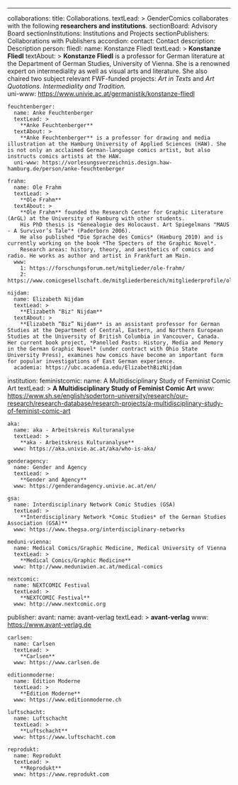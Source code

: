 ---
collaborations:
  title: Collaborations.
  textLead: >
    GenderComics collaborates with the following **researchers and institutions**. 
  sectionBoard: Advisory Board
  sectionInstitutions: Institutions and Projects
  sectionPublishers: Collaborations with Publishers
  accordion:
    contact: Contact
    description: Description
  person:
    fliedl:
      name: Konstanze Fliedl
      textLead: >
        **Konstanze Fliedl**
      textAbout: >
        **Konstanze Fliedl** is a professor for German literature at the Department of German Studies, University of Vienna. She is a renowned expert on intermediality as well as visual arts and literature. She also chaired two subject relevant FWF-funded projects: *Art in Texts* and *Art Quotations. Intermediality and Tradition.*   
      uni-www: https://www.univie.ac.at/germanistik/konstanze-fliedl   

    feuchtenberger:
      name: Anke Feuchtenberger
      textLead: >
        **Anke Feuchtenberger**
      textAbout: >
        **Anke Feuchtenberger** is a professor for drawing and media illustration at the Hamburg University of Applied Sciences (HAW). She is not only an acclaimed German-language comics artist, but also instructs comics artists at the HAW.  
      uni-www: https://vorlesungsverzeichnis.design.haw-hamburg.de/person/anke-feuchtenberger

    frahm:
      name: Ole Frahm
      textLead: >
        **Ole Frahm**
      textAbout: >
        **Ole Frahm** founded the Research Center for Graphic Literature (ArGL) at the University of Hamburg with other students. 
        His PhD thesis is *Genealogie des Holocaust. Art Spiegelmans "MAUS - A Survivor’s Tale"* (Paderborn 2006). 
        He also published *Die Sprache des Comics* (Hamburg 2010) and is currently working on the book *The Specters of the Graphic Novel*. 
        Research areas: history, theory, and aesthetics of comics and radio. He works as author and artist in Frankfurt am Main. 
      www:
        1: https://forschungsforum.net/mitglieder/ole-frahm/
        2: https://www.comicgesellschaft.de/mitgliederbereich/mitgliederprofile/olefrahm/

    nijdam:
      name: Elizabeth Nijdam
      textLead: >
        **Elizabeth "Biz" Nijdam**
      textAbout: >
        **Elizabeth “Biz” Nijdam** is an assistant professor for German Studies at the Department of Central, Eastern, and Northern European Studies at the University of British Columbia in Vancouver, Canada. Her current book project, *Panelled Pasts: History, Media and Memory in the German Graphic Novel* (under contract with Ohio State University Press), examines how comics have become an important form for popular investigations of East German experience.
      academia: https://ubc.academia.edu/ElizabethBizNijdam

  institution:
    feministcomic:
      name: A Multidisciplinary Study of Feminist Comic Art
      textLead: >
        **A Multidisciplinary Study of Feminist Comic Art**
      www: https://www.sh.se/english/sodertorn-university/research/our-research/research-database/research-projects/a-multidisciplinary-study-of-feminist-comic-art
  
    aka:
      name: aka - Arbeitskreis Kulturanalyse
      textLead: >
        **aka - Arbeitskreis Kulturanalyse**
      www: https://aka.univie.ac.at/aka/who-is-aka/
         
    genderagency:
      name: Gender and Agency
      textLead: >
        **Gender and Agency**
      www: https://genderandagency.univie.ac.at/en/
      
    gsa:
      name: Interdisciplinary Network Comic Studies (GSA)
      textLead: >
        **Interdisciplinary Network *Comic Studies* of the German Studies Association (GSA)**
      www: https://www.thegsa.org/interdisciplinary-networks  

    meduni-vienna:
      name: Medical Comics/Graphic Medicine, Medical University of Vienna
      textLead: >
        **Medical Comics/Graphic Medicine**
      www: http://www.meduniwien.ac.at/medical-comics  

    nextcomic:
      name: NEXTCOMIC Festival
      textLead: >
        **NEXTCOMIC Festival**
      www: http://www.nextcomic.org

      
  publisher:
    avant:
      name: avant-verlag
      textLead: >
        **avant-verlag**
      www: https://www.avant-verlag.de
      
    carlsen:
      name: Carlsen
      textLead: >
        **Carlsen**
      www: https://www.carlsen.de
      
    editionmoderne:
      name: Edition Moderne
      textLead: >
        **Edition Moderne**
      www: https://www.editionmoderne.ch
      
    luftschacht:
      name: Luftschacht
      textLead: >
        **Luftschacht**
      www: https://www.luftschacht.com
      
    reprodukt:
      name: Reprodukt
      textLead: >
        **Reprodukt**
      www: https://www.reprodukt.com
